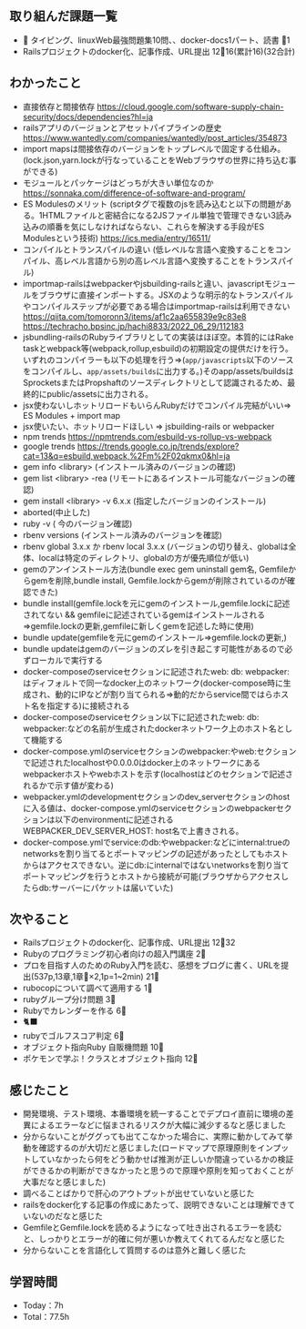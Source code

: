 ## 取り組んだ課題一覧

- :construction: タイピング、linuxWeb最強問題集10問、、docker-docs1パート、読書 :tomato:1
- Railsプロジェクトのdocker化、記事作成、URL提出 12:tomato:16(累計16)(32合計)

## わかったこと

- 直接依存と間接依存 <https://cloud.google.com/software-supply-chain-security/docs/dependencies?hl=ja>
- railsアプリのバージョンとアセットパイプラインの歴史 <https://www.wantedly.com/companies/wantedly/post_articles/354873>
- import mapsは間接依存のバージョンをトップレベルで固定する仕組み。(lock.json,yarn.lockが行なっていることをWebブラウザの世界に持ち込む事ができる)
- モジュールとパッケージはどっちが大きい単位なのか <https://sonnaka.com/difference-of-software-and-program/>
- ES Modulesのメリット (scriptタグで複数のjsを読み込むと以下の問題がある。1HTMLファイルと密結合になる2JSファイル単独で管理できない3読み込みの順番を気にしなければならない、これらを解決する手段がES Modulesという技術) <https://ics.media/entry/16511/>
- コンパイルとトランスパイルの違い (低レベルな言語へ変換することをコンパイル、高レベル言語から別の高レベル言語へ変換することをトランスパイル)
- importmap-railsはwebpackerやjsbuilding-railsと違い、javascriptモジュールをブラウザに直接インポートする。JSXのような明示的なトランスパイルやコンパイルステップが必要である場合はimportmap-railsは利用できない <https://qiita.com/tomoronn3/items/af1c2aa655839e9c83e8>  <https://techracho.bpsinc.jp/hachi8833/2022_06_29/112183>
- jsbundling-railsのRubyライブラリとしての実装はほぼ空。本質的にはRake taskとwebpack等(webpack,rollup,esbuild)の初期設定の提供だけを行う。いずれのコンパイラーも以下の処理を行う=>(`app/javascripts`以下のソースをコンパイルし、`app/assets/builds`に出力する。)そのapp/assets/buildsはSprocketsまたはPropshaftのソースディレクトリとして認識されるため、最終的にpublic/assetsに出力される。
- jsx使わないしホットリロードもいらんRubyだけでコンパイル完結がいい=> ES Modules + import map
- jsx使いたい、ホットリロードほしい => jsbuilding-rails or webpacker
- npm trends <https://npmtrends.com/esbuild-vs-rollup-vs-webpack>
- google trends <https://trends.google.co.jp/trends/explore?cat=13&q=esbuild,webpack,%2Fm%2F02qkmx0&hl=ja>
- gem info \<library> (インストール済みのバージョンの確認)
- gem list \<library> -rea (リモートにあるインストール可能なバージョンの確認)
- gem install \<library> -v 6.x.x (指定したバージョンのインストール)
- aborted(中止した)
- ruby -v ( 今のバージョン確認)
- rbenv versions (インストール済みのバージョンを確認)
- rbenv global 3.x.x か rbenv local 3.x.x (バージョンの切り替え、globalは全体、localは特定のディレクトリ、globalの方が優先順位が低い)
- gemのアンインストール方法(bundle exec gem uninstall gem名, Gemfileからgemを削除,bundle install, Gemfile.lockからgemが削除されているのが確認できた)
- bundle install(gemfile.lockを元にgemのインストール,gemfile.lockに記述されてない && gemfileに記述されているgemはインストールされる=>gemfile.lockの更新,gemfileに新しくgemを記述した時に使用)
- bundle update(gemfileを元にgemのインストール=>gemfile.lockの更新,)
- bundle updateはgemのバージョンのズレを引き起こす可能性があるので必ずローカルで実行する
- docker-composeのserviceセクションに記述されたweb: db: webpacker:はディフォルトで同一なdocker上のネットワーク(docker-compose時に生成され、動的にIPなどが割り当てられる=>動的だからservice間ではらホスト名を指定する)に接続される
- docker-composeのserviceセクション以下に記述されたweb: db: webpacker:などの名前が生成されたdockerネットワーク上のホスト名として機能する
- docker-compose.ymlのserviceセクションのwebpacker:やweb:セクションで記述されたlocalhostや0.0.0.0はdocker上のネットワークにあるwebpackerホストやwebホストを示す(localhostはどのセクションで記述されるかで示す値が変わる)
- webpacker.ymlのdevelopmentセクションのdev_serverセクションのhostに入る値は、docker-compose.ymlのserviceセクションのwebpackerセクションは以下のenvironmentに記述されるWEBPACKER_DEV_SERVER_HOST: host名で上書きされる。
- docker-compose.ymlでservice:のdb:やwebpacker:などにinternal:trueのnetworksを割り当てるとポートマッピングの記述があったとしてもホストからはアクセスできない。逆にdb:にinternalではないnetworksを割り当てポートマッピングを行うとホストから接続が可能(ブラウザからアクセスしたらdb:サーバーにパケットは届いていた)


## 次やること

- Railsプロジェクトのdocker化、記事作成、URL提出 12:tomato:32
- Rubyのプログラミング初心者向けの超入門講座 2:tomato:
- プロを目指す人のためのRuby入門を読む、感想をブログに書く、URLを提出(537p,13章,1章:tomato:×2,1p=1~2min) 21:tomato:
- rubocopについて調べて適用する 1:tomato:
- rubyグループ分け問題 3:tomato:
- Rubyでカレンダーを作る 6:tomato:
- :black_cat:
- rubyでゴルフスコア判定 6:tomato:
- オブジェクト指向Ruby 自販機問題 10:tomato:
- ポケモンで学ぶ！クラスとオブジェクト指向 12:tomato:

## 感じたこと

- 開発環境、テスト環境、本番環境を統一することでデプロイ直前に環境の差異によるエラーなどに悩まされるリスクが大幅に減少するなと感じました
- 分からないことがググっても出てこなかった場合に、実際に動かしてみて挙動を確認するのが大切だと感じました(ロードマップで原理原則をインプットしていなかったら何をどう動かせば推測が正しいか間違っているかの検証ができるかの判断ができなかったと思うので原理や原則を知っておくことが大事だなと感じました)
- 調べることばかりで肝心のアウトプットが出せていないと感じた
- railsをdocker化する記事の作成にあたって、説明できないことは理解できていないのだなと感じた
- GemfileとGemfile.lockを読めるようになって吐き出されるエラーを読むと、しっかりとエラーが的確に何が悪いか教えてくれてるんだなと感じた
- 分からないことを言語化して質問するのは意外と難しく感じた

## 学習時間

- Today：7h
- Total：77.5h
